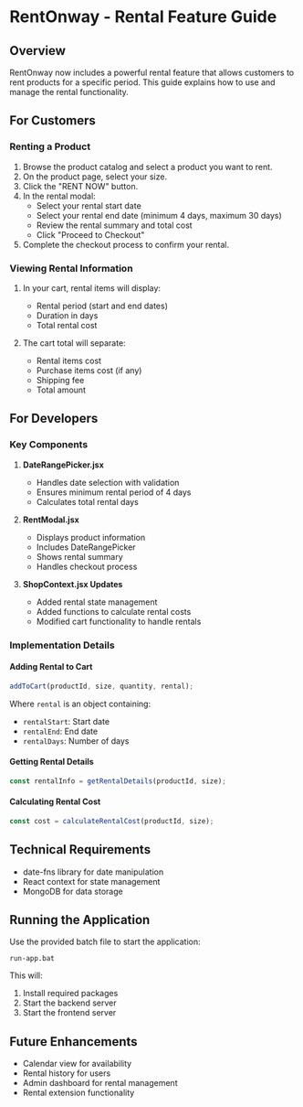 # RentOnway - Rental Feature Guide

## Overview

RentOnway now includes a powerful rental feature that allows customers to rent products for a specific period. This guide explains how to use and manage the rental functionality.

## For Customers

### Renting a Product

1. Browse the product catalog and select a product you want to rent.
2. On the product page, select your size.
3. Click the "RENT NOW" button.
4. In the rental modal:
   - Select your rental start date
   - Select your rental end date (minimum 4 days, maximum 30 days)
   - Review the rental summary and total cost
   - Click "Proceed to Checkout"
5. Complete the checkout process to confirm your rental.

### Viewing Rental Information

1. In your cart, rental items will display:
   - Rental period (start and end dates)
   - Duration in days
   - Total rental cost

2. The cart total will separate:
   - Rental items cost
   - Purchase items cost (if any)
   - Shipping fee
   - Total amount

## For Developers

### Key Components

1. **DateRangePicker.jsx**
   - Handles date selection with validation
   - Ensures minimum rental period of 4 days
   - Calculates total rental days

2. **RentModal.jsx**
   - Displays product information
   - Includes DateRangePicker
   - Shows rental summary
   - Handles checkout process

3. **ShopContext.jsx Updates**
   - Added rental state management
   - Added functions to calculate rental costs
   - Modified cart functionality to handle rentals

### Implementation Details

#### Adding Rental to Cart

```javascript
addToCart(productId, size, quantity, rental);
```

Where `rental` is an object containing:
- `rentalStart`: Start date
- `rentalEnd`: End date
- `rentalDays`: Number of days

#### Getting Rental Details

```javascript
const rentalInfo = getRentalDetails(productId, size);
```

#### Calculating Rental Cost

```javascript
const cost = calculateRentalCost(productId, size);
```

## Technical Requirements

- date-fns library for date manipulation
- React context for state management
- MongoDB for data storage

## Running the Application

Use the provided batch file to start the application:

```
run-app.bat
```

This will:
1. Install required packages
2. Start the backend server
3. Start the frontend server

## Future Enhancements

- Calendar view for availability
- Rental history for users
- Admin dashboard for rental management
- Rental extension functionality 